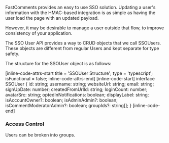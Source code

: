FastComments provides an easy to use SSO solution. Updating a user's information with the HMAC-based integration is
as simple as having the user load the page with an updated payload.

However, it may be desirable to manage a user outside that flow, to improve consistency of your application.

The SSO User API provides a way to CRUD objects that we call SSOUsers. These objects are different from regular Users and
kept separate for type safety.

The structure for the SSOUser object is as follows:

[inline-code-attrs-start title = 'SSOUser Structure'; type = 'typescript'; isFunctional = false; inline-code-attrs-end]
[inline-code-start]
interface SSOUser {
    id: string;
    username: string;
    websiteUrl: string;
    email: string;
    signUpDate: number;
    createdFromUrlId: string;
    loginCount: number;
    avatarSrc: string;
    optedInNotifications: boolean;
    displayLabel: string;
    isAccountOwner?: boolean;
    isAdminAdmin?: boolean;
    isCommentModeratorAdmin?: boolean;
    groupIds?: string[];
}
[inline-code-end]

### Access Control

Users can be broken into groups.
